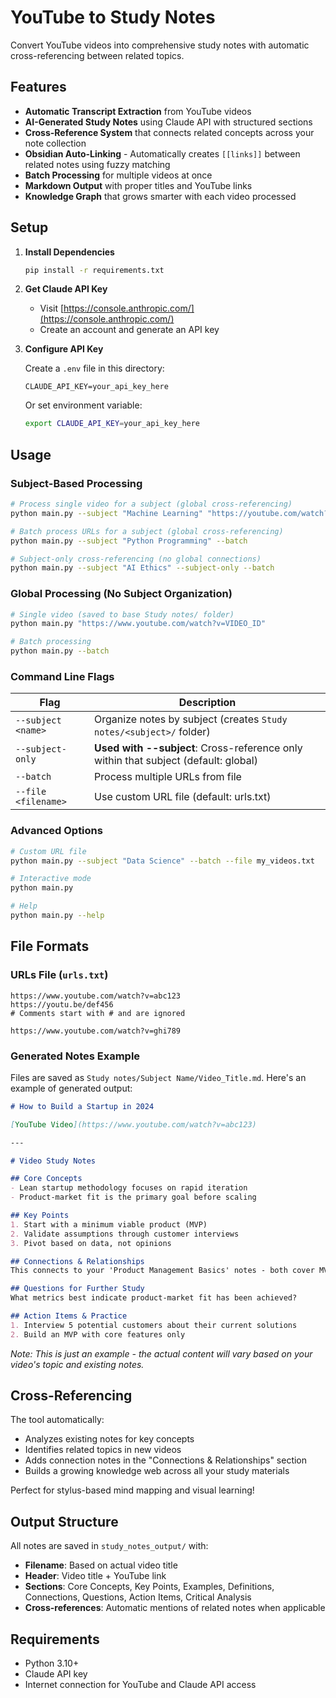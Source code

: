 # YouTube to Study Notes

Convert YouTube videos into comprehensive study notes with automatic cross-referencing between related topics.

## Features

- **Automatic Transcript Extraction** from YouTube videos
- **AI-Generated Study Notes** using Claude API with structured sections
- **Cross-Reference System** that connects related concepts across your note collection
- **Obsidian Auto-Linking** - Automatically creates `[[links]]` between related notes using fuzzy matching
- **Batch Processing** for multiple videos at once
- **Markdown Output** with proper titles and YouTube links
- **Knowledge Graph** that grows smarter with each video processed

## Setup

1. **Install Dependencies**
   ```bash
   pip install -r requirements.txt
   ```

2. **Get Claude API Key**
   - Visit [https://console.anthropic.com/](https://console.anthropic.com/)
   - Create an account and generate an API key

3. **Configure API Key**

   Create a `.env` file in this directory:
   ```
   CLAUDE_API_KEY=your_api_key_here
   ```

   Or set environment variable:
   ```bash
   export CLAUDE_API_KEY=your_api_key_here
   ```

## Usage

### Subject-Based Processing
```bash
# Process single video for a subject (global cross-referencing)
python main.py --subject "Machine Learning" "https://youtube.com/watch?v=xyz"

# Batch process URLs for a subject (global cross-referencing)
python main.py --subject "Python Programming" --batch

# Subject-only cross-referencing (no global connections)
python main.py --subject "AI Ethics" --subject-only --batch
```

### Global Processing (No Subject Organization)
```bash
# Single video (saved to base Study notes/ folder)
python main.py "https://www.youtube.com/watch?v=VIDEO_ID"

# Batch processing
python main.py --batch
```

### Command Line Flags

| Flag | Description |
|------|-------------|
| `--subject <name>` | Organize notes by subject (creates `Study notes/<subject>/` folder) |
| `--subject-only` | **Used with --subject**: Cross-reference only within that subject (default: global) |
| `--batch` | Process multiple URLs from file |
| `--file <filename>` | Use custom URL file (default: urls.txt) |

### Advanced Options
```bash
# Custom URL file
python main.py --subject "Data Science" --batch --file my_videos.txt

# Interactive mode
python main.py

# Help
python main.py --help
```

## File Formats

### URLs File (`urls.txt`)
```
https://www.youtube.com/watch?v=abc123
https://youtu.be/def456
# Comments start with # and are ignored

https://www.youtube.com/watch?v=ghi789
```

### Generated Notes Example
Files are saved as `Study notes/Subject Name/Video_Title.md`. Here's an example of generated output:

```markdown
# How to Build a Startup in 2024

[YouTube Video](https://www.youtube.com/watch?v=abc123)

---

# Video Study Notes

## Core Concepts
- Lean startup methodology focuses on rapid iteration
- Product-market fit is the primary goal before scaling

## Key Points
1. Start with a minimum viable product (MVP)
2. Validate assumptions through customer interviews
3. Pivot based on data, not opinions

## Connections & Relationships
This connects to your 'Product Management Basics' notes - both cover MVP development and customer validation strategies.

## Questions for Further Study
What metrics best indicate product-market fit has been achieved?

## Action Items & Practice
1. Interview 5 potential customers about their current solutions
2. Build an MVP with core features only
```

*Note: This is just an example - the actual content will vary based on your video's topic and existing notes.*

## Cross-Referencing

The tool automatically:
- Analyzes existing notes for key concepts
- Identifies related topics in new videos
- Adds connection notes in the "Connections & Relationships" section
- Builds a growing knowledge web across all your study materials

Perfect for stylus-based mind mapping and visual learning!

## Output Structure

All notes are saved in `study_notes_output/` with:
- **Filename**: Based on actual video title
- **Header**: Video title + YouTube link
- **Sections**: Core Concepts, Key Points, Examples, Definitions, Connections, Questions, Action Items, Critical Analysis
- **Cross-references**: Automatic mentions of related notes when applicable

## Requirements

- Python 3.10+
- Claude API key
- Internet connection for YouTube and Claude API access